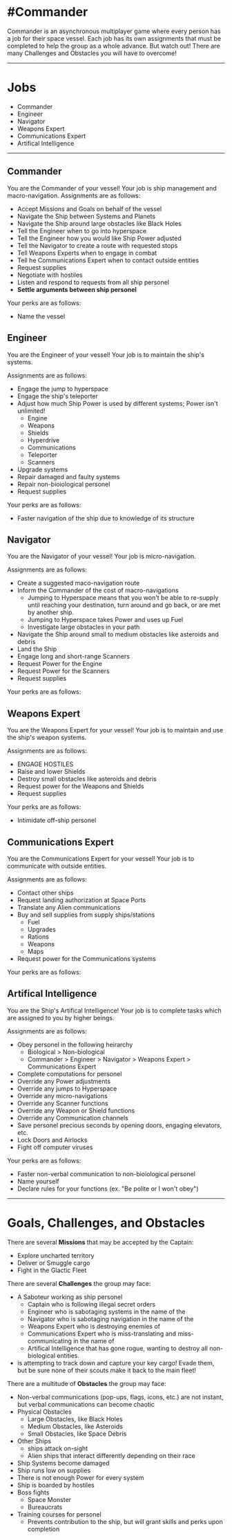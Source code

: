 #**Commander**
======

Commander is an asynchronous multiplayer game where every person has a job for their space vessel. Each job has its own assignments that must be completed to help the group as a whole advance. But watch out! There are many Challenges and Obstacles you will have to overcome!


------

# Jobs

- Commander
- Engineer
- Navigator
- Weapons Expert
- Communications Expert
- Artifical Intelligence

------

## Commander

You are the Commander of your vessel! Your job is ship management and macro-navigation. Assignments are as follows:
- Accept Missions and Goals on behalf of the vessel
- Navigate the Ship between Systems and Planets
- Navigate the Ship around large obstacles like Black Holes
- Tell the Engineer when to go into hyperspace
- Tell the Engineer how you would like Ship Power adjusted
- Tell the Navigator to create a route with requested stops
- Tell Weapons Experts when to engage in combat
- Tell he Communications Expert when to contact outside entities
- Request supplies
- Negotiate with hostiles
- Listen and respond to requests from all ship personel
- **Settle arguments between ship personel**

Your perks are as follows:
- Name the vessel
	
	
## Engineer

You are the Engineer of your vessel! Your job is to maintain the ship's systems.

Assignments are as follows:
- Engage the jump to hyperspace
- Engage the ship's teleporter
- Adjust how much Ship Power is used by different systems; Power isn't unlimited!
	- Engine
	- Weapons
	- Shields
	- Hyperdrive
	- Communications
	- Teleporter
	- Scanners
- Upgrade systems
- Repair damaged and faulty systems
- Repair non-bioiological personel
- Request supplies

Your perks are as follows:
- Faster navigation of the ship due to knowledge of its structure
	

## Navigator

You are the Navigator of your vessel! Your job is micro-navigation.

Assignments are as follows:
- Create a suggested maco-navigation route
- Inform the Commander of the cost of macro-navigations
	- Jumping to Hyperspace means that you won't be able to re-supply until reaching your destination, turn around and go back, or are met by another ship.
	- Jumping to Hyperspace takes Power and uses up Fuel
	- Investigate large obstacles in your path
- Navigate the Ship around small to medium obstacles like asteroids and debris
- Land the Ship
- Engage long and short-range Scanners
- Request Power for the Engine
- Request Power for the Scanners
- Request supplies

Your perks are as follows:


## Weapons Expert

You are the Weapons Expert for your vessel! Your job is to maintain and use the ship's weapon systems.

Assignments are as follows:
- ENGAGE HOSTILES
- Raise and lower Shields
- Destroy small obstacles like asteroids and debris
- Request power for the Weapons and Shields
- Request supplies

Your perks are as follows:
- Intimidate off-ship personel


## Communications Expert

You are the Communications Expert for your vessel! Your job is to communicate with outside entities.

Assignments are as follows:
- Contact other ships
- Request landing authorization at Space Ports
- Translate any Alien communications
- Buy and sell supplies from supply ships/stations
	- Fuel
	- Upgrades
	- Rations
	- Weapons
	- Maps
- Request power for the Communications systems

Your perks are as follows:


## Artifical Intelligence

You are the Ship's Artifical Intelligence! Your job is to complete tasks which are assigned to you by higher beings.

Assignments are as follows:
- Obey personel in the following heirarchy
	- Biological > Non-biological
	- Commander > Engineer > Navigator > Weapons Expert > Communications Expert
- Complete computations for personel
- Override any Power adjustments
- Override any jumps to Hyperspace
- Override any micro-navigations
- Override any Scanner functions
- Override any Weapon or Shield functions
- Override any Communication channels
- Save personel precious seconds by opening doors, engaging elevators, etc.
- Lock Doors and Airlocks
- Fight off computer viruses

Your perks are as follows:
- Faster non-verbal communication to non-bioiological personel
- Name yourself
- Declare rules for your functions (ex. "Be polite or I won't obey")

------

# Goals, Challenges, and Obstacles

There are several **Missions** that may be accepted by the Captain:
- Explore uncharted territory
- Deliver or Smuggle cargo
- Fight in the Glactic Fleet

There are several **Challenges** the group may face:
- A Saboteur working as ship personel
	- Captain who is following illegal secret orders
	- Engineer who is sabotaging systems in the name of the <ENEMY GROUP NAME>
	- Navigator who is sabotaging navigation in the name of the <ENEMY GROUP NAME>
	- Weapons Expert who is destroying enemies of <ENEMY GROUP NAME HERE>
	- Communications Expert who is miss-translating and miss-communicating in the name of <ENEMY GROUP NAME>
	- Artifical Intelligence that has gone rogue, wanting to destroy all non-biological entities.
- <ENEMY GROUP NAME> is attempting to track down and capture your key cargo! Evade them, but be sure none of their scouts make it back to the main fleet!

There are a multitude of **Obstacles** the group may face:
- Non-verbal communications (pop-ups, flags, icons, etc.) are not instant, but verbal communications can become chaotic
- Physical Obstacles
	- Large Obstacles, like Black Holes
	- Medium Obstacles, like Asteroids
	- Small Obstacles, like Space Debris
- Other Ships
	- <ENEMY GROUP NAME> ships attack on-sight
	- Alien ships that interact differently depending on their race
- Ship Systems become damaged
- Ship runs low on supplies
- There is not enough Power for every system
- Ship is boarded by hostiles
- Boss fights
	- Space Monster
	- Bureaucrats
- Training courses for personel
	- Prevents contribution to the ship, but will grant skills and perks upon completion
	


















